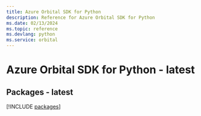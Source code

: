 ```yaml
---
title: Azure Orbital SDK for Python
description: Reference for Azure Orbital SDK for Python
ms.date: 02/13/2024
ms.topic: reference
ms.devlang: python
ms.service: orbital
---
```

# Azure Orbital SDK for Python - latest
## Packages - latest
[!INCLUDE [packages](orbital-index.md)]